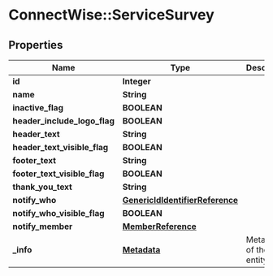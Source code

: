 # ConnectWise::ServiceSurvey

## Properties
Name | Type | Description | Notes
------------ | ------------- | ------------- | -------------
**id** | **Integer** |  | [optional] 
**name** | **String** |  | 
**inactive_flag** | **BOOLEAN** |  | [optional] 
**header_include_logo_flag** | **BOOLEAN** |  | [optional] 
**header_text** | **String** |  | [optional] 
**header_text_visible_flag** | **BOOLEAN** |  | [optional] 
**footer_text** | **String** |  | [optional] 
**footer_text_visible_flag** | **BOOLEAN** |  | [optional] 
**thank_you_text** | **String** |  | [optional] 
**notify_who** | [**GenericIdIdentifierReference**](GenericIdIdentifierReference.md) |  | [optional] 
**notify_who_visible_flag** | **BOOLEAN** |  | [optional] 
**notify_member** | [**MemberReference**](MemberReference.md) |  | [optional] 
**_info** | [**Metadata**](Metadata.md) | Metadata of the entity | [optional] 


